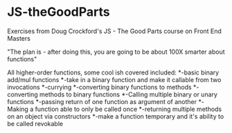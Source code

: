 # JS-theGoodParts
Exercises from Doug Crockford's JS - The Good Parts course on Front End Masters

"The plan is - after doing this, you are going to be about 100X  smarter about functions"

All higher-order functions, some cool ish covered included:
*-basic binary add/mul functions
*-take in a binary function and make it callable from two invocations
*-currying
*-converting binary functions to methods
*-converting methods to binary functions
*-Calling multiple binary or unary functions 
*-passing return of one function as argument of another
*-Making a function able to only be called once
*-returning multiple methods on an object via constructors
*-make a function temporary and it's ability to be called revokable